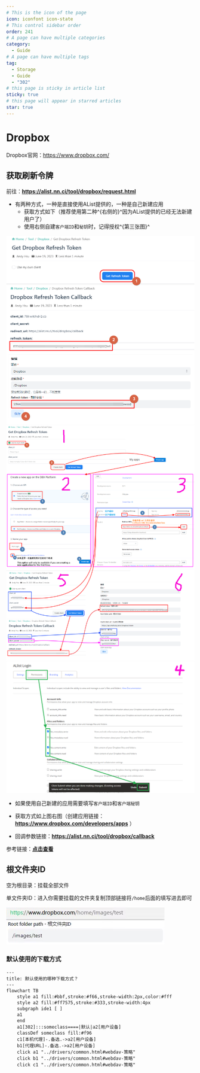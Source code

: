 ```yaml
---
# This is the icon of the page
icon: iconfont icon-state
# This control sidebar order
order: 241
# A page can have multiple categories
category:
  - Guide
# A page can have multiple tags
tag:
  - Storage
  - Guide
  - "302"
# this page is sticky in article list
sticky: true
# this page will appear in starred articles
star: true
---
```


# Dropbox

Dropbox官网：https://www.dropbox.com/



## **获取刷新令牌**

前往：**https://alist.nn.ci/tool/dropbox/request.html**

- 有两种方式，一种是直接使用AList提供的，一种是自己新建应用
  - 获取方式如下（推荐使用第二种^{右侧的}^因为AList提供的已经无法新建用户了）
  - 使用右侧自建`客户端ID`和`秘钥`时，记得授权^{第三张图}^

<div class="image-preview">  
    <img src="/img/drivers/dropbox/dropbox-1.png" alt="使用自带的获取token" title="使用自带的获取token"/>
    <img src="/img/drivers/dropbox/dropbox-2.png" alt="自己新建客户端获取token" title="自己新建客户端获取token"/>
    <img src="/img/drivers/dropbox/dropbox-2-2.png" alt="自己新建客户端获取token" title="自己新建客户端获取token"/>
</div>


- 如果使用自己新建的应用需要填写`客户端ID`和`客户端秘钥`

- 获取方式如上图右图（创建应用链接：**https://www.dropbox.com/developers/apps** ）

- 回调参数链接：**https://alist.nn.ci/tool/dropbox/callback**

参考链接：[**点击查看**](https://github.com/AlliotTech/openalist/commit/cfee536b96f38e5ba3f3575fab4e89f6c0e1bc5b#commitcomment-119688700)



## **根文件夹ID**

空为根目录：挂载全部文件

单文件夹ID：进入你需要挂载的文件夹复制顶部链接将`/home`后面的填写进去即可

![](/img/drivers/dropbox/folder_id.png)




### **默认使用的下载方式**


```mermaid
---
title: 默认使用的哪种下载方式？
---
flowchart TB
    style a1 fill:#bbf,stroke:#f66,stroke-width:2px,color:#fff
    style a2 fill:#ff7575,stroke:#333,stroke-width:4px
    subgraph ide1 [ ]
    a1
    end
    a1[302]:::someclass====|默认|a2[用户设备]
    classDef someclass fill:#f96
    c1[本机代理]-.备选.->a2[用户设备]
    b1[代理URL]-.备选.->a2[用户设备]
    click a1 "../drivers/common.html#webdav-策略"
    click b1 "../drivers/common.html#webdav-策略"
    click c1 "../drivers/common.html#webdav-策略"
```
